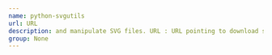 ```yaml
---
name: python-svgutils
url: URL
description: and manipulate SVG files. URL : URL pointing to download section of package Groups : None
group: None
---
```

